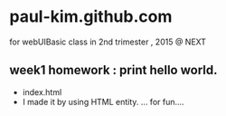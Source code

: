# paul-kim.github.com
for webUIBasic class in 2nd trimester , 2015 @ NEXT

## week1 homework :  print hello world. 
 - index.html
 - I made it by using HTML entity. ... for fun....
